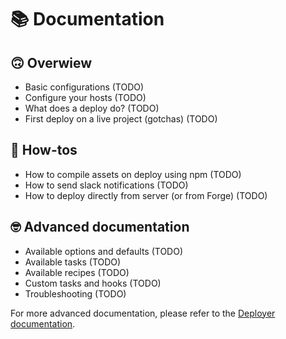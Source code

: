 # 📚 Documentation

## 🙃 Overwiew
* Basic configurations (TODO)
* Configure your hosts (TODO)
* What does a deploy do? (TODO)
* First deploy on a live project (gotchas) (TODO)

## 🤔 How-tos
* How to compile assets on deploy using npm (TODO)
* How to send slack notifications (TODO)
* How to deploy directly from server (or from Forge) (TODO)

## 🤓 Advanced documentation 
* Available options and defaults (TODO)
* Available tasks (TODO)
* Available recipes  (TODO)
* Custom tasks and hooks (TODO)
* Troubleshooting (TODO)

For more advanced documentation, please refer to the [Deployer documentation](https://deployer.org/docs).